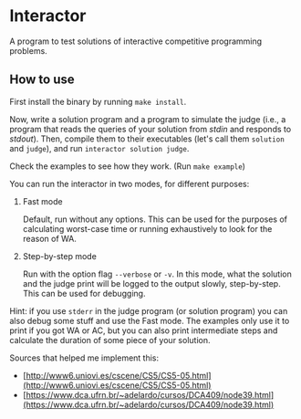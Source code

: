 # Interactor

A program to test solutions of interactive competitive programming problems.

## How to use

First install the binary by running `make install`.

Now, write a solution program and a program to simulate the judge (i.e., a program that reads the queries of your solution from *stdin* and responds to *stdout*). Then, compile them to their executables (let's call them `solution` and `judge`), and run `interactor solution judge`.

Check the examples to see how they work. (Run `make example`)

You can run the interactor in two modes, for different purposes:

1. Fast mode

	Default, run without any options. This can be used for the purposes of calculating worst-case time or running exhaustively to look for the reason of WA.

2. Step-by-step mode

	Run with the option flag `--verbose` or `-v`. In this mode, what the solution and the judge print will be logged to the output slowly, step-by-step. This can be used for debugging.

Hint: if you use `stderr` in the judge program (or solution program) you can also debug some stuff and use the Fast mode. The examples only use it to print if you got WA or AC, but you can also print intermediate steps and calculate the duration of some piece of your solution.	

Sources that helped me implement this:

- [http://www6.uniovi.es/cscene/CS5/CS5-05.html](http://www6.uniovi.es/cscene/CS5/CS5-05.html)
- [https://www.dca.ufrn.br/~adelardo/cursos/DCA409/node39.html](https://www.dca.ufrn.br/~adelardo/cursos/DCA409/node39.html)
